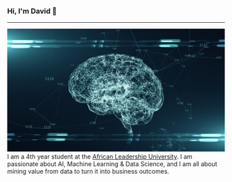 ### Hi, I'm David 👋
___
<img src='https://github.com/Masupa/Masupa/blob/main/assets/picture.jpg'>
I am a 4th year student at the <a href="http://www.alueducation.com/" >African Leadership University</a>. I am passionate about AI, Machine Learning & Data Science, and I am all about mining value from data to turn it into business outcomes.

<!--
**Masupa/Masupa** is a ✨ _special_ ✨ repository because its `README.md` (this file) appears on your GitHub profile.

Here are some ideas to get you started:

- 🔭 I’m currently working on ...
- 🌱 I’m currently learning ...
- 👯 I’m looking to collaborate on ...
- 🤔 I’m looking for help with ...
- 💬 Ask me about ...
- 📫 How to reach me: ...
- 😄 Pronouns: ...
- ⚡ Fun fact: ...
-->
